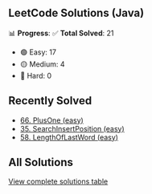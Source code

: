 ## LeetCode Solutions (Java)

📊 **Progress**:
✅ **Total Solved**: 21
- 🟢 Easy: 17
- 🟡 Medium: 4
- 🔴 Hard: 0

## Recently Solved
- [66. PlusOne (easy)](src/easy/_66_PlusOne.java)
- [35. SearchInsertPosition (easy)](src/easy/_35_SearchInsertPosition.java)
- [58. LengthOfLastWord (easy)](src/easy/_58_LengthOfLastWord.java)

## All Solutions
[View complete solutions table](solutions.md)
